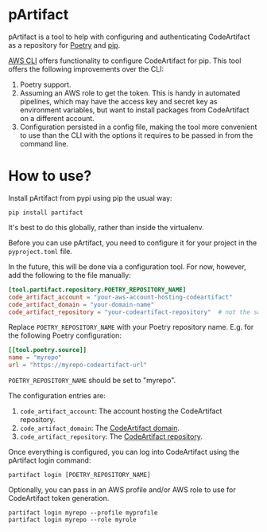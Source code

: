 # pArtifact

pArtifact is a tool to help with configuring and authenticating CodeArtifact as a repository for [Poetry](https://github.com/python-poetry/poetry) and [pip](https://pip.pypa.io/en/stable/).

[AWS CLI](https://docs.aws.amazon.com/cli/latest/reference/codeartifact/login.html) offers functionality to configure CodeArtifact for pip.
This tool offers the following improvements over the CLI:
1. Poetry support.
1. Assuming an AWS role to get the token. This is handy in automated pipelines, which may have the access key and secret key as environment variables,
  but want to install packages from CodeArtifact on a different account.
1. Configuration persisted in a config file, making the tool more convenient to use than the CLI with the options it requires to be passed in from the command line.


# How to use?

Install pArtifact from pypi using pip the usual way:

```shell
pip install partifact
```

It's best to do this globally, rather than inside the virtualenv.

Before you can use pArtifact, you need to configure it for your project
in the `pyproject.toml` file.

In the future, this will be done via a configuration tool.
For now, however, add the following to the file manually:

```toml
[tool.partifact.repository.POETRY_REPOSITORY_NAME]
code_artifact_account = "your-aws-account-hosting-codeartifact"
code_artifact_domain = "your-domain-name"
code_artifact_repository = "your-codeartifact-repository"  # not the same as the Poetry repository
```

Replace `POETRY_REPOSITORY_NAME` with your Poetry repository name. E.g. for the following
Poetry configuration:

```toml
[[tool.poetry.source]]
name = "myrepo"
url = "https://myrepo-codeartifact-url"
```

`POETRY_REPOSITORY_NAME` should be set to "myrepo".

The configuration entries are:
1. `code_artifact_account`: The account hosting the CodeArtifact repository.
2. `code_artifact_domain`: The [CodeArtifact domain](https://docs.aws.amazon.com/codeartifact/latest/ug/domains.html).
3. `code_artifact_repository`: The [CodeArtifact repository](https://docs.aws.amazon.com/codeartifact/latest/ug/repos.html).

Once everything is configured, you can log into CodeArtifact using the
pArtifact login command:

```shell
partifact login [POETRY_REPOSITORY_NAME]
```

Optionally, you can pass in an AWS profile and/or AWS role to use
for CodeArtifact token generation.

```shell
partifact login myrepo --profile myprofile
partifact login myrepo --role myrole
```
